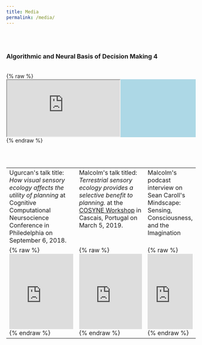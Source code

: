 ```yaml
---
title: Media
permalink: /media/
---
```

<br><br>

### Algorithmic and Neural Basis of Decision Making 4
<br>
{% raw %}
<div class="resp-container" style="background-color:lightblue">
<iframe class="resp-iframe" src="https://maciver-lab.github.io/plangame/" frameborder="1" border="1em solid white" marginwidth="0" scrolling="no" align="middle" marginwidth="0" marginheight="0" hspace="0" vspace="0" allowfullscreen></iframe>
</div>
{% endraw %}

<br><br>

<table class="media">        
        <tr>
            <td valign="top" width="38%">
                    Ugurcan's talk title: <i> How visual sensory ecology affects the utility of planning</i>
                at Cognitive Computational Neursocience Conference in Philedelphia on September 6, 2018.</td>
            <td valign="top" width="38%">
                    Malcolm's talk titled: <i>Terrestrial sensory ecology provides a selective benefit to planning.</i>
                    at the 
                    <a href="https://www.cosyne.org/c/index.php?title=Workshops2019_naturalistic_decisions">COSYNE Workshop</a> 
                    in Cascais, Portugal on March 5, 2019.</td>
            <td valign="top" width="24%">
                Malcolm's podcast interview on Sean Caroll's Mindscape: 
                    Sensing, Consciousness, and the Imagination</td>
        </tr>       
        <tr>
            <td> {% raw %}
                <iframe width="100%" height="200px" src="https://www.youtube.com/embed/yKILeeI_9n0?start=22" frameborder="0" allow="accelerometer; autoplay; encrypted-media; gyroscope; picture-in-picture" allowfullscreen></iframe>
                {% endraw %}
            </td>
            <td> {% raw %}
                 <iframe width="100%" height="200px" src="https://www.youtube.com/embed/Q3H-5Z3-6gM" frameborder="0" allow="accelerometer; autoplay; encrypted-media; gyroscope; picture-in-picture" allowfullscreen></iframe>
                 {% endraw %}
            </td>
            <td> 
                    {% raw %}
                    <iframe src="https://art19.com/shows/sean-carrolls-mindscape/episodes/e1b941fa-0a10-4f73-8a5a-1d916290d413/embed?theme=dark-blue" width="100%" height="200px" frameborder="no" border="0" marginwidth="0" scrolling="yes"></iframe>
                    {% endraw %}
            </td>
        </tr>
</table>
